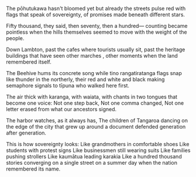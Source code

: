 The pōhutukawa hasn't bloomed yet
but already the streets pulse red
with flags that speak of sovereignty,
of promises made beneath different stars.

Fifty thousand, they said,
then seventy, then a hundred—
counting became pointless
when the hills themselves seemed to move
with the weight of the people.

Down Lambton, past the cafes
where tourists usually sit,
past the heritage buildings
that have seen other marches ,
other moments when the land
remembered itself.

The Beehive hums its concrete song
while tino rangatiratanga flags
snap like thunder in the northerly,
their red and white and black
making semaphore signals to tīpuna
who walked here first.

The air thick with karanga,
with waiata, with chants in two tongues
that become one voice:
Not one step back,
Not one comma changed,
Not one letter erased
from what our ancestors signed.

The harbor watches, as it always has,
The children of Tangaroa dancing
on the edge of the city that grew up around a document defended generation after
generation.

This is how sovereignty looks:
Like grandmothers in comfortable shoes
Like students with protest signs
Like businessmen still wearing suits
Like families pushing strollers
Like kaumātua leading karakia
Like a hundred thousand stories
converging on a single street
on a summer day
when the nation
remembered
its name.

